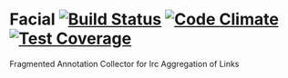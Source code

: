 # Facial [![Build Status](https://travis-ci.org/notdryft/facial.svg)](https://travis-ci.org/notdryft/facial) [![Code Climate](https://codeclimate.com/github/notdryft/facial/badges/gpa.svg)](https://codeclimate.com/github/notdryft/facial) [![Test Coverage](https://codeclimate.com/github/notdryft/facial/badges/coverage.svg)](https://codeclimate.com/github/notdryft/facial)

Fragmented Annotation Collector for Irc Aggregation of Links
